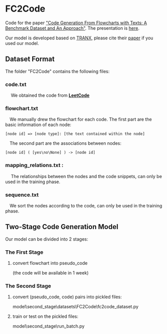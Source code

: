 # FC2Code
Code for the paper ["Code Generation From Flowcharts with Texts: A Benchmark Dataset and An Approach"](https://preview.aclanthology.org/emnlp-22-ingestion/2022.findings-emnlp.449/). 
The presentation is [here](https://s3.amazonaws.com/pf-user-files-01/u-59356/uploads/2022-11-17/ps13uor/presentation2124.mp4).

Our model is developed based on [TRANX](https://github.com/pcyin/tranX), please cite their [paper](https://aclanthology.org/D18-2002/) if you used our model.

## Dataset Format
The folder "FC2Code" contains the following files: 
### code.txt
&emsp; We obtained the code from [__LeetCode__](https://leetcode.com/problemset/all/)

### flowchart.txt
&emsp;We manually drew the flowchart for each code. The first part are the basic information of each node:
        
    [node id] => [node type]: [the text contained within the node]

&emsp;The second part are the associations between nodes:
        
    [node id] ( [yes\no\None] ) -> [node id]

### mapping_relations.txt : 

&emsp; The relationships between the nodes and the code snippets, can only be used in the training phase.

### sequence.txt

&emsp;We sort the nodes according to the code, can only be used in the training phase.


## Two-Stage Code Generation Model

Our model can be divided into 2 stages:
### The First Stage

1. convert flowchart into pseudo_code

    (the code will be available in 1 week)

### The Second Stage

1. convert (pseudo_code, code) pairs into pickled files: 

    model\second_stage\datasets\FC2Code\fc2code_dataset.py 

2. train or test on the pickled files: 

    model\second_stage\run_batch.py


